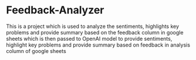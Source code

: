 # Feedback-Analyzer
This is a project which is used to analyze the sentiments, highlights key problems and provide summary based on the feedback column in google sheets which is then passed to OpenAI model to provide sentiments, highlight key problems and provide summary based on feedback in analysis column of google sheets
